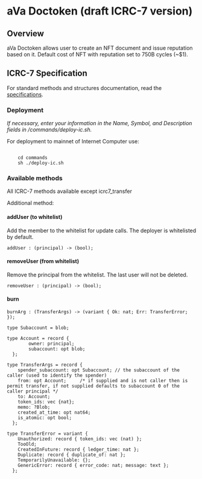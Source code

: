 # aVa Doctoken (draft ICRC-7 version)

## Overview

aVa Doctoken allows user to create an NFT document and issue reputation based on it. Default cost of NFT with reputation set to 750B cycles (~$1).

## ICRC-7 Specification

For standard methods and structures documentation, read the [specifications](https://github.com/dfinity/ICRC/blob/main/ICRCs/ICRC-7/ICRC-7.md).

### Deployment
*If necessary, enter your information in the Name, Symbol, and Description fields in /commands/deploy-ic.sh.*

For deployment to mainnet of Internet Computer use: 

<code>
	cd commands
	sh ./deploy-ic.sh
</code>

### Available methods
All ICRC-7 methods available except icrc7_transfer

Additional method: 

#### addUser (to whitelist)
Add the member to the whitelist for update calls.
The deployer is whitelisted by default.

```candid "Methods" +=
addUser : (principal) -> (bool);
```

#### removeUser (from whitelist)
Remove the principal from the whitelist.
The last user will not be deleted.

```candid "Methods" +=
removeUser : (principal) -> (bool);
```

#### burn
```candid "Methods" +=
burnArg : (TransferArgs) -> (variant { Ok: nat; Err: TransferError; });
```

```candid "Type definitions" +=
type Subaccount = blob;

type Account = record {
		owner: principal; 
		subaccount: opt blob;
  };
  
type TransferArgs = record {
    spender_subaccount: opt Subaccount; // the subaccount of the caller (used to identify the spender)
    from: opt Account;     /* if supplied and is not caller then is permit transfer, if not supplied defaults to subaccount 0 of the caller principal */
    to: Account;
    token_ids: vec {nat};   
    memo: ?Blob;
    created_at_time: opt nat64;
    is_atomic: opt bool;
  };

type TransferError = variant {
    Unauthorized: record { token_ids: vec (nat) };
    TooOld;
    CreatedInFuture: record { ledger_time: nat };
    Duplicate: record { duplicate_of: nat };
    TemporarilyUnavailable: {};
    GenericError: record { error_code: nat; message: text };
  };
```
